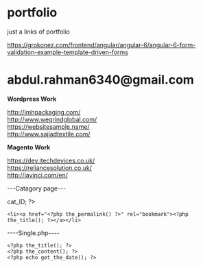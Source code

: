 # portfolio
just a links of portfolio

https://grokonez.com/frontend/angular/angular-6/angular-6-form-validation-example-template-driven-forms

<h1>abdul.rahman6340@gmail.com</h1>

<b>Wordpress Work</b>

http://imhpackaging.com/  <br>
http://www.wegrindglobal.com/  <br>
https://websitesample.name/  <br>
http://www.sajjadtextile.com/   <br>


<b>Magento Work</b>

https://dev.itechdevices.co.uk/    <br>
https://reliancesolution.co.uk/    <br>
http://javinci.com/en/    <br>

---Catagory page---
<?php $page_object = get_queried_object(); ?>
<?php $categoryID= $page_object->cat_ID; ?>

<?php query_posts("cat=$categoryID"); ?>
<?php if ( have_posts() ) : while ( have_posts() ) : the_post(); ?>
    <li><a href="<?php the_permalink() ?>" rel="bookmark"><?php the_title(); ?></a></li>
<?php endwhile; endif; ?>




----Single.php----
<?php if (have_posts()) : while (have_posts()) : the_post(); ?>

	<?php the_title(); ?>
	<?php the_content(); ?>
	<?php echo get_the_date(); ?>

<?php endwhile; ?>
<?php endif; ?>
